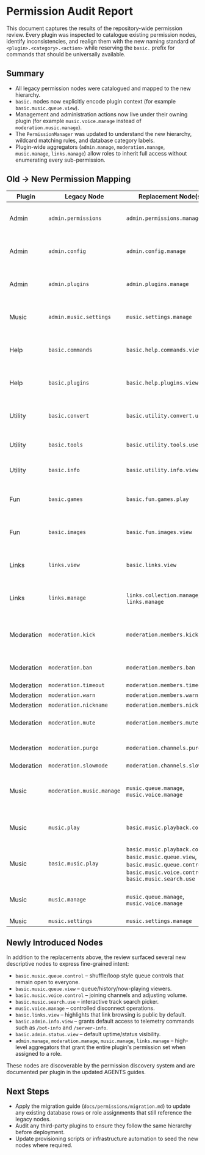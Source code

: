 # Permission Audit Report

This document captures the results of the repository-wide permission review. Every plugin was inspected to catalogue existing
permission nodes, identify inconsistencies, and realign them with the new naming standard of `<plugin>.<category>.<action>` while
reserving the `basic.` prefix for commands that should be universally available.

## Summary
- All legacy permission nodes were catalogued and mapped to the new hierarchy.
- `basic.` nodes now explicitly encode plugin context (for example `basic.music.queue.view`).
- Management and administration actions now live under their owning plugin (for example `music.voice.manage` instead of
  `moderation.music.manage`).
- The `PermissionManager` was updated to understand the new hierarchy, wildcard matching rules, and database category labels.
- Plugin-wide aggregators (`admin.manage`, `moderation.manage`, `music.manage`, `links.manage`) allow roles to inherit full
  access without enumerating every sub-permission.

## Old → New Permission Mapping

| Plugin | Legacy Node | Replacement Node(s) | Notes |
| --- | --- | --- | --- |
| Admin | `admin.permissions` | `admin.permissions.manage` | Clarifies that the command grants management rights. |
| Admin | `admin.config` | `admin.config.manage` | Covers both prefix and autorole configuration commands. |
| Admin | `admin.plugins` | `admin.plugins.manage` | Reserved for future plugin lifecycle commands. |
| Music | `admin.music.settings` | `music.settings.manage` | Ownership moved to the music plugin namespace. |
| Help | `basic.commands` | `basic.help.commands.view` | Exposes command listings to everyone by default. |
| Help | `basic.plugins` | `basic.help.plugins.view` | Mirrors the command list node for plugin listings. |
| Utility | `basic.convert` | `basic.utility.convert.use` | Groups timestamp/base64 conversions under the utility plugin. |
| Utility | `basic.tools` | `basic.utility.tools.use` | Covers QR codes, reminders, polls, and related tools. |
| Utility | `basic.info` | `basic.utility.info.view` | Applies to user info, avatar, and weather lookups. |
| Fun | `basic.games` | `basic.fun.games.play` | Shared node for all mini-games, trivia, and RNG commands. |
| Fun | `basic.images` | `basic.fun.images.view` | Used by meme/image fetching commands. |
| Links | `links.view` | `basic.links.view` | Marked as universally accessible link browsing. |
| Links | `links.manage` | `links.collection.manage`, `links.manage` | Separate CRUD actions from the optional plugin-wide aggregator. |
| Moderation | `moderation.kick` | `moderation.members.kick` | Member management permissions are grouped under `members`. |
| Moderation | `moderation.ban` | `moderation.members.ban` | Applies to both ban and unban commands. |
| Moderation | `moderation.timeout` | `moderation.members.timeout` | |
| Moderation | `moderation.warn` | `moderation.members.warn` | |
| Moderation | `moderation.nickname` | `moderation.members.nickname` | |
| Moderation | `moderation.mute` | `moderation.members.mute` | Reserved for future mute support. |
| Moderation | `moderation.purge` | `moderation.channels.purge` | Channel-scoped actions grouped under `channels`. |
| Moderation | `moderation.slowmode` | `moderation.channels.slowmode` | |
| Music | `moderation.music.manage` | `music.queue.manage`, `music.voice.manage` | Split responsibilities between queue control and voice lifecycle. |
| Music | `music.play` | `basic.music.playback.control` | Default playback commands (play, pause, resume, etc.). |
| Music | `basic.music.play` | `basic.music.playback.control`, `basic.music.queue.view`, `basic.music.queue.control`, `basic.music.voice.control`, `basic.music.search.use` | Former catch-all node replaced by specific contexts. |
| Music | `music.manage` | `music.queue.manage`, `music.voice.manage` | Distinguishes queue vs. voice administrative actions. |
| Music | `music.settings` | `music.settings.manage` | |

## Newly Introduced Nodes

In addition to the replacements above, the review surfaced several new descriptive nodes to express fine-grained intent:

- `basic.music.queue.control` – shuffle/loop style queue controls that remain open to everyone.
- `basic.music.queue.view` – queue/history/now-playing viewers.
- `basic.music.voice.control` – joining channels and adjusting volume.
- `basic.music.search.use` – interactive track search picker.
- `music.voice.manage` – controlled disconnect operations.
- `basic.links.view` – highlights that link browsing is public by default.
- `basic.admin.info.view` – grants default access to telemetry commands such as `/bot-info` and `/server-info`.
- `basic.admin.status.view` – default uptime/status visibility.
- `admin.manage`, `moderation.manage`, `music.manage`, `links.manage` – high-level aggregators that grant the entire plugin's
  permission set when assigned to a role.

These nodes are discoverable by the permission discovery system and are documented per plugin in the updated AGENTS guides.

## Next Steps
- Apply the migration guide (`docs/permissions/migration.md`) to update any existing database rows or role assignments that still
  reference the legacy nodes.
- Audit any third-party plugins to ensure they follow the same hierarchy before deployment.
- Update provisioning scripts or infrastructure automation to seed the new nodes where required.
